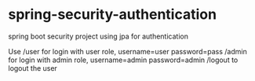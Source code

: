 # spring-security-authentication
spring boot security project using jpa for authentication

Use /user for login with user role, username=user password=pass
/admin for login with admin role, username=admin password=admin
/logout to logout the user
